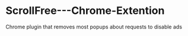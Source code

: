 # ScrollFree---Chrome-Extention
 
Chrome plugin that removes most popups about requests to disable ads
